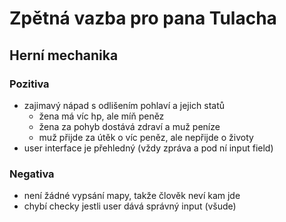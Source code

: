 # Zpětná vazba pro pana Tulacha

## Herní mechanika
### Pozitiva
- zajimavý nápad s odlišením pohlaví a jejich statů 
  - žena má víc hp, ale míň peněz
  - žena za pohyb dostává zdraví a muž peníze
  - muž přijde za útěk o víc peněz, ale nepřijde o životy
- user interface je přehledný (vždy zpráva a pod ní input field)
### Negativa
- není žádné vypsání mapy, takže člověk neví kam jde
- chybí checky jestli user dává správný input (všude)
